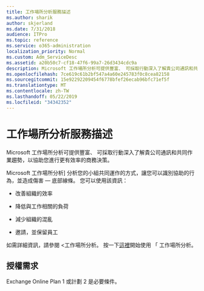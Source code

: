 ```yaml
---
title: 工作場所分析服務描述
ms.author: sharik
author: skjerland
ms.date: 7/31/2018
audience: ITPro
ms.topic: reference
ms.service: o365-administration
localization_priority: Normal
ms.custom: Adm_ServiceDesc
ms.assetid: a20b50c7-cf18-47f6-99a7-26d3434cdc9a
description: Microsoft 工作場所分析可提供豐富、 可採取行動深入了解貴公司通訊和共同作業趨勢，以協助您進行更有效率的商務決策。
ms.openlocfilehash: 7ce619c61b2bf547a4a60e245783f0c8cea82158
ms.sourcegitcommit: 15e92292209454f6778bfef26ecab96bfc71ef5f
ms.translationtype: MT
ms.contentlocale: zh-TW
ms.lasthandoff: 05/22/2019
ms.locfileid: "34342352"
---
```

# <a name="workplace-analytics-service-description"></a>工作場所分析服務描述

Microsoft 工作場所分析可提供豐富、 可採取行動深入了解貴公司通訊和共同作業趨勢，以協助您進行更有效率的商務決策。
  
Microsoft 工作場所分析] 分析您的小組共同運作的方式，讓您可以識別協助的行為，並造成傷害 — 底部線條。 您可以使用該資訊： 
  
- 改善組織的效率
    
- 降低與工作相關的負荷
    
- 減少組織的混亂
    
- 邀請，並保留員工
    
如需詳細資訊，請參閱 <<c0>工作場所分析。 按一下[這裡](https://docs.microsoft.com/en-us/workplace-analytics/overview/get-started)開始使用 「 工作場所分析。 
  
## <a name="licensing-requirements"></a>授權需求

Exchange Online Plan 1 或計劃 2 是必要條件。